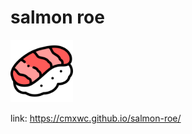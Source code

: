 <h1>salmon roe </h1> 
<img src="assets/img/sushi.png" width="100" height="100">

link: https://cmxwc.github.io/salmon-roe/
